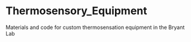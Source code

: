 # Thermosensory_Equipment
Materials and code for custom thermosensation equipment in the Bryant Lab
